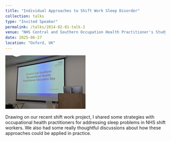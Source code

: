 ```yaml
---
title: "Individual Approaches to Shift Work Sleep Disorder"
collection: talks
type: "Invited Speaker"
permalink: /talks/2014-02-01-talk-2
venue: "NHS Central and Southern Occupation Health Practitioner's Study Day"
date: 2025-06-27
location: "Oxford, UK"
---
```

<img src="/images/talks/Talk_20250627.jpg" alt="Jacky and I preparing for the talk to start" style="max-width: 50%; height: auto" />

Drawing on our recent shift work project, I shared some strategies with occupational health practitioners for addressing sleep problems in NHS shift workers. We also had some really thoughtful discussions about how these approaches could be applied in practice.